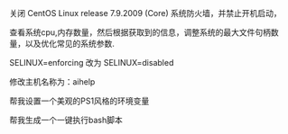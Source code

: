 关闭 CentOS Linux release 7.9.2009 (Core) 系统防火墙，并禁止开机启动，

查看系统cpu,内存数量，然后根据获取到的信息，调整系统的最大文件句柄数量，以及优化常见的系统参数.

SELINUX=enforcing 改为 SELINUX=disabled

修改主机名称为：aihelp

帮我设置一个美观的PS1风格的环境变量

帮我生成一个一键执行bash脚本

